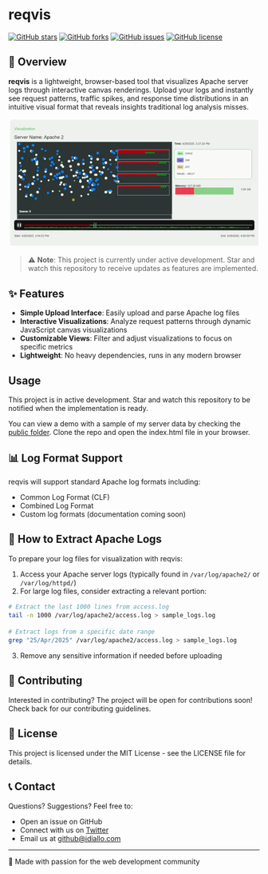 # reqvis

[![GitHub stars](https://img.shields.io/github/stars/ibudiallo/reqvis?style=social)](https://github.com/your-username/reqvis/stargazers)
[![GitHub forks](https://img.shields.io/github/forks/ibudiallo/reqvis?style=social)](https://github.com/your-username/reqvis/network/members)
[![GitHub issues](https://img.shields.io/github/issues/ibudiallo/reqvis)](https://github.com/your-username/reqvis/issues)
[![GitHub license](https://img.shields.io/github/license/ibudiallo/reqvis)](https://github.com/ibudiallo/reqvis/blob/master/LICENSE)

## 🚀 Overview

**reqvis** is a lightweight, browser-based tool that visualizes Apache server logs through interactive canvas renderings. Upload your logs and instantly see request patterns, traffic spikes, and response time distributions in an intuitive visual format that reveals insights traditional log analysis misses.

![reqvis preview](resources/demo.webp)

> ⚠️ **Note**: This project is currently under active development. Star and watch this repository to receive updates as features are implemented.

## ✨ Features

- **Simple Upload Interface**: Easily upload and parse Apache log files
- **Interactive Visualizations**: Analyze request patterns through dynamic JavaScript canvas visualizations
- **Customizable Views**: Filter and adjust visualizations to focus on specific metrics
- **Lightweight**: No heavy dependencies, runs in any modern browser

## Usage

This project is in active development. Star and watch this repository to be notified when the implementation is ready.

You can view a demo with a sample of my server data by checking the [public folder](public). Clone the repo and open the index.html file in your browser.

## 📊 Log Format Support

reqvis will support standard Apache log formats including:

- Common Log Format (CLF)
- Combined Log Format
- Custom log formats (documentation coming soon)

## 📝 How to Extract Apache Logs

To prepare your log files for visualization with reqvis:

1. Access your Apache server logs (typically found in `/var/log/apache2/` or `/var/log/httpd/`)
2. For large log files, consider extracting a relevant portion:

```bash
# Extract the last 1000 lines from access.log
tail -n 1000 /var/log/apache2/access.log > sample_logs.log

# Extract logs from a specific date range
grep "25/Apr/2025" /var/log/apache2/access.log > sample_logs.log
```

3. Remove any sensitive information if needed before uploading

## 🤝 Contributing

Interested in contributing? The project will be open for contributions soon! Check back for our contributing guidelines.

## 📜 License

This project is licensed under the MIT License - see the LICENSE file for details.

## 📞 Contact

Questions? Suggestions? Feel free to:

- Open an issue on GitHub
- Connect with us on [Twitter](https://twitter.com/dialloibu)
- Email us at github@idiallo.com

---

💙 Made with passion for the web development community